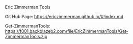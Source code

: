Eric Zimmerman Tools


Git Hub Page: 
https://ericzimmerman.github.io/#!index.md
 
Get-ZimmermanTools: 
https://f001.backblazeb2.com/file/EricZimmermanTools/Get-ZimmermanTools.zip
